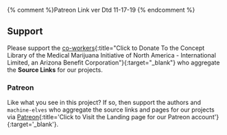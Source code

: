 {% comment %}Patreon Link ver Dtd 11-17-19 {% endcomment %}

## Support

Please support the [co-workers](https://mminail.github.io/Donate/Learn-To-Donate-Now.htm){:title="Click to Donate To the Concept Library of the Medical Marijuana Initiative of North America - International Limited, an Arizona Benefit Corporation"}{:target="_blank"} who aggregate the **Source Links** for our projects.

### Patreon

Like what you see in this project? If so, then support the authors and `machine-elves` who aggregate the source links and pages for our projects via [Patreon](https://www.patreon.com/MMINAIL){:title='Click to Visit the Landing page for our Patreon account'}{:target='_blank'}.
